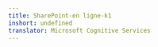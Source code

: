 ```yaml
---
title: SharePoint-en ligne-k1
inshort: undefined
translator: Microsoft Cognitive Services
---
```




